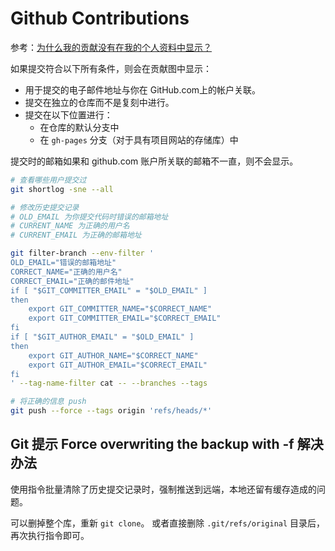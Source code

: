 # Github Contributions

参考：[为什么我的贡献没有在我的个人资料中显示？](https://docs.github.com/zh/account-and-profile/setting-up-and-managing-your-github-profile/managing-contribution-settings-on-your-profile/why-are-my-contributions-not-showing-up-on-my-profile)

如果提交符合以下所有条件，则会在贡献图中显示：

- 用于提交的电子邮件地址与你在 GitHub.com上的帐户关联。
- 提交在独立的仓库而不是复刻中进行。
- 提交在以下位置进行：
  - 在仓库的默认分支中
  - 在 `gh-pages` 分支（对于具有项目网站的存储库）中

提交时的邮箱如果和 github.com 账户所关联的邮箱不一直，则不会显示。

```bash
# 查看哪些用户提交过
git shortlog -sne --all

# 修改历史提交记录
# OLD_EMAIL 为你提交代码时错误的邮箱地址
# CURRENT_NAME 为正确的用户名
# CURRENT_EMAIL 为正确的邮箱地址

git filter-branch --env-filter '
OLD_EMAIL="错误的邮箱地址"
CORRECT_NAME="正确的用户名"
CORRECT_EMAIL="正确的邮件地址"
if [ "$GIT_COMMITTER_EMAIL" = "$OLD_EMAIL" ]
then
    export GIT_COMMITTER_NAME="$CORRECT_NAME"
    export GIT_COMMITTER_EMAIL="$CORRECT_EMAIL"
fi
if [ "$GIT_AUTHOR_EMAIL" = "$OLD_EMAIL" ]
then
    export GIT_AUTHOR_NAME="$CORRECT_NAME"
    export GIT_AUTHOR_EMAIL="$CORRECT_EMAIL"
fi
' --tag-name-filter cat -- --branches --tags

# 将正确的信息 push
git push --force --tags origin 'refs/heads/*'
```

## Git 提示 Force overwriting the backup with -f 解决办法

使用指令批量清除了历史提交记录时，强制推送到远端，本地还留有缓存造成的问题。

可以删掉整个库，重新 `git clone`。
或者直接删除 `.git/refs/original` 目录后，再次执行指令即可。
